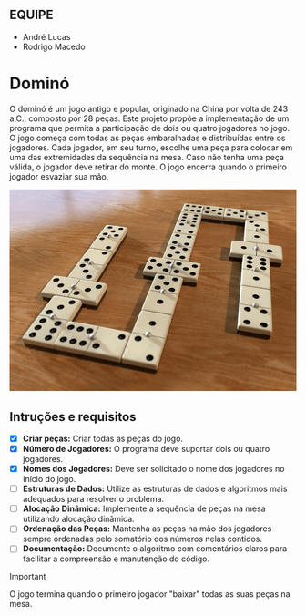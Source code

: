 ## EQUIPE
- André Lucas
- Rodrigo Macedo

# Dominó

O dominó é um jogo antigo e popular, originado na China por volta de 243 a.C., composto por 28 peças. Este projeto propõe a implementação de um programa que permita a participação de dois ou quatro jogadores no jogo. O jogo começa com todas as peças embaralhadas e distribuídas entre os jogadores. Cada jogador, em seu turno, escolhe uma peça para colocar em uma das extremidades da sequência na mesa. Caso não tenha uma peça válida, o jogador deve retirar do monte. O jogo encerra quando o primeiro jogador esvaziar sua mão.

<p align="center">
  <img src="dominó.png" />
</p>

## Intruções e requisitos

- [x] **Criar peças:** Criar todas as peças do jogo. 
- [x] **Número de Jogadores:** O programa deve suportar dois ou quatro jogadores. 
- [x] **Nomes dos Jogadores:** Deve ser solicitado o nome dos jogadores no início do jogo.
- [ ] **Estruturas de Dados:** Utilize as estruturas de dados e algoritmos mais adequados para resolver o problema.
- [ ] **Alocação Dinâmica:** Implemente a sequência de peças na mesa utilizando alocação dinâmica.
- [ ] **Ordenação das Peças:** Mantenha as peças na mão dos jogadores sempre ordenadas pelo somatório dos números nelas contidos.
- [ ] **Documentação:** Documente o algoritmo com comentários claros para facilitar a compreensão e manutenção do código.

> [!IMPORTANT] 
>  O jogo termina quando o primeiro jogador "baixar" todas as suas peças na mesa.
